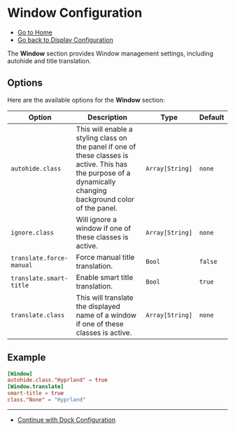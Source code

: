 # Window Configuration

- [Go to Home](./Welcome.md)
- [Go back to Display Configuration](./Display.md)

The **Window** section provides Window management settings, including autohide and title translation.

## Options

Here are the available options for the **Window** section:

| Option                     | Description                                                                 | Type           | Default               |
|----------------------------|-----------------------------------------------------------------------------|----------------|-----------------------|
| `autohide.class`           | This will enable a styling class on the panel if one of these classes is active. This has the purpose of a dynamically changing background color of the panel. | `Array[String]`| `none`       |
| `ignore.class`             | Will ignore a window if one of these classes is active.                      | `Array[String]`| `none`       |
| `translate.force-manual`   | Force manual title translation.                                             | `Bool`         | `false`       |
| `translate.smart-title`    | Enable smart title translation.                                             | `Bool`         | `true`       |
| `translate.class`          | This will translate the displayed name of a window if one of these classes is active. | `Array[String]`| `none`       |

## Example

```toml
[Window]
autohide.class."Hyprland" = true
[Window.translate]
smart-title = true
class."None" = "Hyprland"
```

---

- [Continue with Dock Configuration](./Dock.md)
